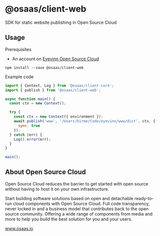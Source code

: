 # @osaas/client-web

SDK for static website publishing in Open Source Cloud

## Usage

Prerequisites

- An account on [Eyevinn Open Source Cloud](www.osaas.io)

```
npm install --save @osaas/client-web
```

Example code

```javascript
import { Context, Log } from '@osaas/client-core';
import { publish } from '@osaas/client-web';

async function main() {
  const ctx = new Context();

  try {
    const ctx = new Context({ environment });
    await publish('www', '/Users/birme/Code/eyevinn/www/dist', ctx, {
      sync: true
    });
  } catch (err) {
    Log().error(err);
  }
}

main();
```

## About Open Source Cloud

Open Source Cloud reduces the barrier to get started with open source without having to host it on your own infrastructure.

Start building software solutions based on open and detachable ready-to-run cloud components with Open Source Cloud. Full code transparency, never locked in and a business model that contributes back to the open source community. Offering a wide range of components from media and more to help you build the best solution for you and your users.

www.osaas.io
